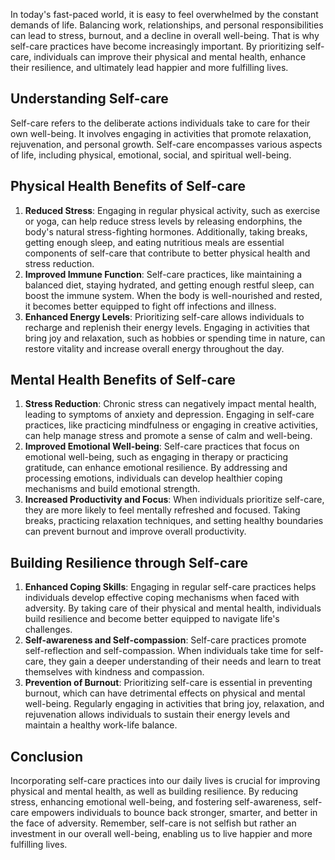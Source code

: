 
In today's fast-paced world, it is easy to feel overwhelmed by the constant demands of life. Balancing work, relationships, and personal responsibilities can lead to stress, burnout, and a decline in overall well-being. That is why self-care practices have become increasingly important. By prioritizing self-care, individuals can improve their physical and mental health, enhance their resilience, and ultimately lead happier and more fulfilling lives.

## Understanding Self-care

Self-care refers to the deliberate actions individuals take to care for their own well-being. It involves engaging in activities that promote relaxation, rejuvenation, and personal growth. Self-care encompasses various aspects of life, including physical, emotional, social, and spiritual well-being.

## Physical Health Benefits of Self-care

1. **Reduced Stress**: Engaging in regular physical activity, such as exercise or yoga, can help reduce stress levels by releasing endorphins, the body's natural stress-fighting hormones. Additionally, taking breaks, getting enough sleep, and eating nutritious meals are essential components of self-care that contribute to better physical health and stress reduction.
2. **Improved Immune Function**: Self-care practices, like maintaining a balanced diet, staying hydrated, and getting enough restful sleep, can boost the immune system. When the body is well-nourished and rested, it becomes better equipped to fight off infections and illness.
3. **Enhanced Energy Levels**: Prioritizing self-care allows individuals to recharge and replenish their energy levels. Engaging in activities that bring joy and relaxation, such as hobbies or spending time in nature, can restore vitality and increase overall energy throughout the day.

## Mental Health Benefits of Self-care

1. **Stress Reduction**: Chronic stress can negatively impact mental health, leading to symptoms of anxiety and depression. Engaging in self-care practices, like practicing mindfulness or engaging in creative activities, can help manage stress and promote a sense of calm and well-being.
2. **Improved Emotional Well-being**: Self-care practices that focus on emotional well-being, such as engaging in therapy or practicing gratitude, can enhance emotional resilience. By addressing and processing emotions, individuals can develop healthier coping mechanisms and build emotional strength.
3. **Increased Productivity and Focus**: When individuals prioritize self-care, they are more likely to feel mentally refreshed and focused. Taking breaks, practicing relaxation techniques, and setting healthy boundaries can prevent burnout and improve overall productivity.

## Building Resilience through Self-care

1. **Enhanced Coping Skills**: Engaging in regular self-care practices helps individuals develop effective coping mechanisms when faced with adversity. By taking care of their physical and mental health, individuals build resilience and become better equipped to navigate life's challenges.
2. **Self-awareness and Self-compassion**: Self-care practices promote self-reflection and self-compassion. When individuals take time for self-care, they gain a deeper understanding of their needs and learn to treat themselves with kindness and compassion.
3. **Prevention of Burnout**: Prioritizing self-care is essential in preventing burnout, which can have detrimental effects on physical and mental well-being. Regularly engaging in activities that bring joy, relaxation, and rejuvenation allows individuals to sustain their energy levels and maintain a healthy work-life balance.

## Conclusion

Incorporating self-care practices into our daily lives is crucial for improving physical and mental health, as well as building resilience. By reducing stress, enhancing emotional well-being, and fostering self-awareness, self-care empowers individuals to bounce back stronger, smarter, and better in the face of adversity. Remember, self-care is not selfish but rather an investment in our overall well-being, enabling us to live happier and more fulfilling lives.

